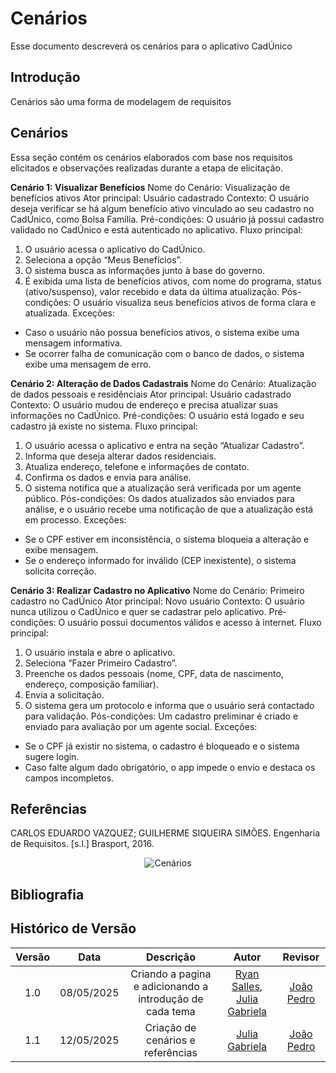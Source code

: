 # Cenários

Esse documento descreverá os cenários para o aplicativo CadÚnico

## Introdução 

Cenários são uma forma de modelagem de requisitos 

## Cenários

Essa seção contém os cenários elaborados com base nos requisitos elicitados e observações realizadas durante a etapa de elicitação. 

**Cenário 1: Visualizar Benefícios**
Nome do Cenário: Visualização de benefícios ativos
Ator principal: Usuário cadastrado
Contexto: O usuário deseja verificar se há algum benefício ativo vinculado ao seu cadastro no
CadÚnico, como Bolsa Família.
Pré-condições: O usuário já possui cadastro validado no CadÚnico e está autenticado no
aplicativo.
Fluxo principal:
1. O usuário acessa o aplicativo do CadÚnico.
2. Seleciona a opção “Meus Benefícios”.
3. O sistema busca as informações junto à base do governo.
4. É exibida uma lista de benefícios ativos, com nome do programa, status
(ativo/suspenso), valor recebido e data da última atualização.
Pós-condições: O usuário visualiza seus benefícios ativos de forma clara e atualizada.
Exceções:
- Caso o usuário não possua benefícios ativos, o sistema exibe uma mensagem
informativa.
- Se ocorrer falha de comunicação com o banco de dados, o sistema exibe uma mensagem
de erro.

**Cenário 2: Alteração de Dados Cadastrais**
Nome do Cenário: Atualização de dados pessoais e residênciais
Ator principal: Usuário cadastrado
Contexto: O usuário mudou de endereço e precisa atualizar suas informações no CadÚnico.
Pré-condições: O usuário está logado e seu cadastro já existe no sistema.
Fluxo principal:
1. O usuário acessa o aplicativo e entra na seção “Atualizar Cadastro”.
2. Informa que deseja alterar dados residenciais.
3. Atualiza endereço, telefone e informações de contato.
4. Confirma os dados e envia para análise.
5. O sistema notifica que a atualização será verificada por um agente público.
Pós-condições: Os dados atualizados são enviados para análise, e o usuário recebe uma
notificação de que a atualização está em processo.
Exceções:
- Se o CPF estiver em inconsistência, o sistema bloqueia a alteração e exibe mensagem.
- Se o endereço informado for inválido (CEP inexistente), o sistema solicita correção.

**Cenário 3: Realizar Cadastro no Aplicativo**
Nome do Cenário: Primeiro cadastro no CadÚnico
Ator principal: Novo usuário
Contexto: O usuário nunca utilizou o CadÚnico e quer se cadastrar pelo aplicativo.
Pré-condições: O usuário possui documentos válidos e acesso à internet.
Fluxo principal:
1. O usuário instala e abre o aplicativo.
2. Seleciona “Fazer Primeiro Cadastro”.
3. Preenche os dados pessoais (nome, CPF, data de nascimento, endereço, composição
familiar).
4. Envia a solicitação.
5. O sistema gera um protocolo e informa que o usuário será contactado para validação.
Pós-condições: Um cadastro preliminar é criado e enviado para avaliação por um agente social.
Exceções:
- Se o CPF já existir no sistema, o cadastro é bloqueado e o sistema sugere login.
- Caso falte algum dado obrigatório, o app impede o envio e destaca os campos
incompletos.

## Referências
CARLOS EDUARDO VAZQUEZ; GUILHERME SIQUEIRA SIMÕES. Engenharia de Requisitos. [s.l.] Brasport, 2016.

<div style="text-align: center;">
    <img src="../docs/assets/referencias/cenarios/referencia_cenarios.jpeg" alt="Cenários">
</div>

## Bibliografia

## Histórico de Versão
| Versão |    Data    |    Descrição     |         Autor         |       Revisor      |
| :----: | :--------: | :--------------: | :-------------------: | :----------------: |
|  1.0   | 08/05/2025 | Criando a pagina e adicionando a introdução de cada tema | [Ryan Salles](https://github.com/RA-Salles), [Julia Gabriela](https://github.com/JuliaGabP) | [João Pedro](https://github.com/joaopedro) |
|  1.1   | 12/05/2025 | Criação de cenários e referências| [Julia Gabriela](https://github.com/JuliaGabP) | [João Pedro](https://github.com/joaopedro) |
